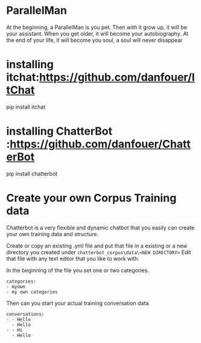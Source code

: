 # ParallelMan
At the beginning, a ParallelMan is you pet. Then with it grow up, it will be your assistant. When you get older, it will become your autobiography. At the end of your life, it will become you soul, a soul will never disappear
# installing itchat:https://github.com/danfouer/ItChat
pip install itchat
# installing ChatterBot :https://github.com/danfouer/ChatterBot
pip install chatterbot
# Create your own Corpus Training data
Chatterbot is a very flexible and dynamic chatbot that you easily can create your own training data and structure.

Create or copy an existing .yml file and put that file in a existing or a new directory you created under `chatterbot_corpus\data\<NEW DIRECTORY>`
Edit that file with any text editor that you like to work with.

In the beginning of the file you set one or two categories.
```
categories:
- myown
- my own categories
````

Then can you start your actual training conversation data.

```
conversations:
- - Hello
  - Hello
- - Hi
  - Hello
```
